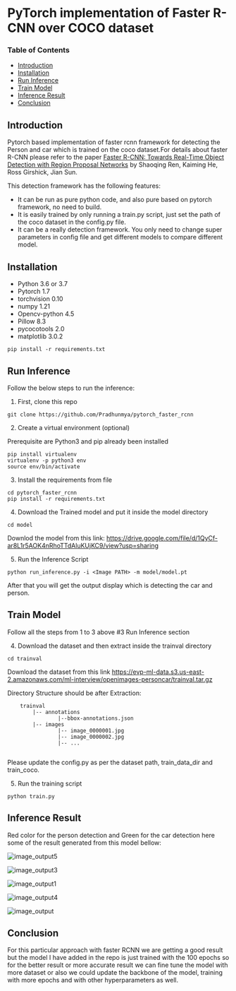 # PyTorch implementation of Faster R-CNN over COCO dataset

### Table of Contents
* [Introduction](#introduction)
* [Installation](#installation)
* [Run Inference](#run-inference)
* [Train Model](#train-model)
* [Inference Result](#inference-result)
* [Conclusion](#conclusion)

## Introduction  
Pytorch based implementation of faster rcnn framework for detecting the Person and car which is trained on the coco dataset.For details about faster R-CNN please refer to the paper [Faster R-CNN: Towards Real-Time Object Detection with Region Proposal Networks](https://arxiv.org/abs/1506.01497) by Shaoqing Ren, Kaiming He, Ross Girshick, Jian Sun.

This detection framework has the following features:  
* It can be run as pure python code, and also pure based on pytorch framework, no need to build.
* It is easily trained by only running a train.py script, just set the path of the coco dataset in the config.py file.
* It can be a really detection framework. You only need to change super parameters in config file and get different models to compare different model.


## Installation
* Python 3.6 or 3.7  
* Pytorch 1.7  
* torchvision 0.10 
* numpy 1.21
* Opencv-python 4.5
* Pillow 8.3
* pycocotools 2.0
* matplotlib 3.0.2
  
```Shell
pip install -r requirements.txt
  ```


## Run Inference

Follow the below steps to run the inference:

1. First, clone this repo

```Shell
git clone https://github.com/Pradhunmya/pytorch_faster_rcnn
  ```
2. Create a virtual environment (optional)  

Prerequisite are Python3 and pip already been installed

```Shell
pip install virtualenv
virtualenv -p python3 env
source env/bin/activate
  ```
  
3. Install the requirements from file

```Shell
cd pytorch_faster_rcnn
pip install -r requirements.txt
  ```
4. Download the Trained model and put it inside the model directory
```Shell
cd model
  ```
Downlod the model from this link: https://drive.google.com/file/d/1QyCf-ar8L1r5AOK4nRhoTTdAluKUjKC9/view?usp=sharing

5. Run the Inference Script

```Shell
python run_inference.py -i <Image PATH> -m model/model.pt
  ```
After that you will get the output display which is detecting the car and person.

## Train Model

Follow all the steps from 1 to 3 above #3 Run Inference section

4. Download the dataset and then extract inside the trainval directory

```Shell
cd trainval
  ```
Download the dataset from this link https://evp-ml-data.s3.us-east-2.amazonaws.com/ml-interview/openimages-personcar/trainval.tar.gz

Directory Structure should be after Extraction:

```
    trainval
        |-- annotations
                |--bbox-annotations.json
        |-- images
                |-- image_0000001.jpg
                |-- image_0000002.jpg
                |-- ...
        
   ```  
Please update the config.py as per the dataset path, train_data_dir and train_coco.

5. Run the training script

```Shell
python train.py
  ```

## Inference Result
Red color for the person detection and Green for the car detection here some of the result generated from this model bellow:


![image_output5](https://user-images.githubusercontent.com/30790932/133676099-c8be67e5-b694-4107-80e8-e9c450d8c63e.jpg)


![image_output3](https://user-images.githubusercontent.com/30790932/133676298-a2ab76e5-f403-466a-bed7-c287c2c23960.jpg)


![image_output1](https://user-images.githubusercontent.com/30790932/133676525-4741c84a-d149-41d7-8cb9-8a0df4680f1f.jpg)


![image_output4](https://user-images.githubusercontent.com/30790932/133676534-63e0bad0-782a-4b7d-9434-1a1b9decb98a.jpg)


![image_output](https://user-images.githubusercontent.com/30790932/133676539-2d4cc7d9-48f1-49f1-8f1f-d54daaaebd6b.jpg)


## Conclusion

For this particular approach with faster RCNN we are getting a good result but the model I have added in the repo is just trained with the 100 epochs so for the better result or more accurate result we can fine tune the model with more dataset or also we could update the backbone of the model, training with more epochs and with other hyperparameters as well.

 

